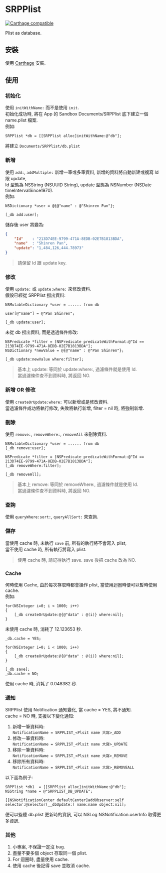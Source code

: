 # SRPPlist #
[![Carthage compatible](https://img.shields.io/badge/Carthage-compatible-4BC51D.svg?style=flat)](https://github.com/Carthage/Carthage)

Plist as database.



## 安裝 ##
使用 [Carthage](https://github.com/Carthage/Carthage) 安裝.


## 使用 ##



### 初始化 ###
使用 `initWithName:` 而不是使用 `init`.  
初始化成功時, 將在 App 的 Sandbox Documents/SRPPlist 底下建立一個 name.plist 檔案.  
例如:

```objc
SRPPlist *db = [[SRPPlist alloc]initWithName:@"db"];
```

將建立 `Documents/SRPPlist/db.plist`


### 新增 ###
使用 `add:`, `addMultiple:` 新增一筆或多筆資料, 新增的資料將自動新建或複寫 Id 跟 update,  
Id 型態為 NSString (NSUUID String), update 型態為 NSNumber (NSDate timeIntervalSince1970).  
例如:

```objc
NSDictionary *user = @{@"name" : @"Shinren Pan"};

[_db add:user];
```

儲存後 user 將變為:

```json
{
	"Id"    : "213D74EE-9799-471A-8EDB-02E7B1813BDA",
	"name"  : "Shinren Pan",
	"update": "1,484,126,444.78973"
}
```

> 請保留 Id 跟 update key.


### 修改 ###
使用 `update:` 或 `update:where:` 來修改資料.  
假設已經從 SRPPlist 撈出資料:

```objc
NSMutableDictionary *user = ...... from db

user[@"name"] = @"Pan Shinren";

[_db update:user];
```

未從 db 撈出資料, 而是透過條件修改:

```objc
NSPredicate *filter = [NSPredicate predicateWithFormat:@"Id == 213D74EE-9799-471A-8EDB-02E7B1813BDA"];
NSDictionary *newValue = @{@"name" : @"Pan Shinren"};

[_db update:newValue where:filter];
```

> 基本上 update: 等同於 update:where:, 過濾條件就是使用 Id.  
> 當過濾條件查不到資料時, 將返回 NO.


### 新增 OR 修改
使用 `createOrUpdate:where:` 可以新增或是修改資料.  
當過濾條件成功將執行修改, 失敗將執行新增, filter = nil 時, 將強制新增.


### 刪除 ###
使用 `remove:`, `removeWhere:`, `removeAll` 來刪除資料.

```objc
NSMutableDictionary *user = ...... from db
[_db remove:user];

NSPredicate *filter = [NSPredicate predicateWithFormat:@"Id == 213D74EE-9799-471A-8EDB-02E7B1813BDA"];
[_db removeWhere:filter];

[_db removeAll];

```
> 基本上 remove: 等同於 removeWhere:, 過濾條件就是使用 Id.  
> 當過濾條件查不到資料時, 將返回 NO.


### 查詢 ###
使用 `queryWhere:sort:`, `queryAllSort:` 來查詢.


### 儲存 ###
當使用 cache 時, 未執行 `save` 前, 所有的執行將不會寫入 plist,  
當不使用 cache 時, 所有執行將寫入 plist.

> 使用 cache 時, 請記得執行 save. save 後把 cache 改為 NO.


### Cache ###
何時使用 Cache, 由於每次存取時都會操作 plist, 當使用迴圈時便可以暫時使用 cache.  
例如:

```objc
for(NSInteger i=0; i < 1000; i++)
{
	[_db createOrUpdate:@{@"data" : @(i)} where:nil];
}

```

未使用 cache 時, 消耗了 12.123653 秒.

```objc
_db.cache = YES;
    
for(NSInteger i=0; i < 1000; i++)
{
	[_db createOrUpdate:@{@"data" : @(i)} where:nil];
}
    
[_db save];
_db.cache = NO;
```

使用 cache 時, 消耗了 0.048382 秒.


### 通知 ###
SRPPlist 使用 Notification 通知變化, 當 cache = YES, 將不通知.  
cache = NO 時, 支援以下變化通知:

1. 新增一筆資料時:  
	`NotificationName = SRPPLIST_<Plsit name 大寫>_ADD`
2. 修改一筆資料時:  
	`NotificationName = SRPPLIST_<Plsit name 大寫>_UPDATE`
3. 移除一筆資料時:  
	`NotificationName = SRPPLIST_<Plsit name 大寫>_REMOVE`
4. 移除所有資料時:  
	`NotificationName = SRPPLIST_<Plsit name 大寫>_REMOVEALL`
	
以下面為例子:

```objc
SRPPlist *db1  = [[SRPPlist alloc]initWithName:@"db"];
NSString *name = @"SRPPLIST_DB_UPDATE";

[[NSNotificationCenter defaultCenter]addObserver:self selector:@selector(__dbUpdate:) name:name object:nil];
```

便可以監聽 db.plist 更新時的資訊, 可以 NSLog NSNotification.userInfo 取得更多資訊.


### 其他 ###
1. 小專案, 不保證一定沒 bug.
2. 盡量不要多個 object 存取同一個 plist.
3. For 迴圈時, 盡量使用 cache.
4. 使用 cache 後記得 save 並取消 cache.
